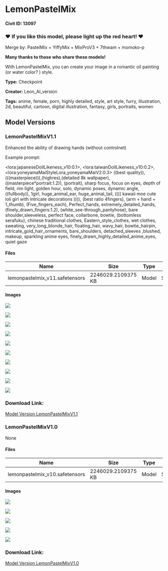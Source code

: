 # LemonPastelMix

#### Civit ID: 13097

<h3><strong>♥ If you like this model, please light up the red heart! ♥</strong></h3><p>Merge by: PastelMix + YiffyMix + MixProV3 + 7thwam + momoko-p</p><p><strong>Many thanks to those who share these models!</strong></p><p>With LemonPastelMix, you can create your image in a romantic oil painting (or water color? ) style.</p>

**Type:** Checkpoint

**Creator:** Leon_AI_version

**Tags:** anime, female, porn, highly detailed, style, art style, furry, illustration, 2d, beautiful, cartoon, digital illustration, fantasy, girls, portraits, women

## Model Versions

### LemonPastelMixV1.1

<p>Enhanced the ability of drawing hands (without controlnet)</p><p></p><p>Example prompt:</p><p>&lt;lora:japaneseDollLikeness_v10:0.1&gt;, &lt;lora:taiwanDollLikeness_v10:0.2&gt;,&lt;lora:yoneyamaMaiStyleLora_yoneyamaMaiV2:0.3&gt; ((best quality)), (((masterpiece))),(highres),(detailed 8k wallpaper), ((masterpiece*portrait:1.2)), (portrait), sharp focus, focus on eyes, depth of field, rim light, golden hour, solo, dynamic poses, dynamic angle, ((fullbody)), 1girl, huge_animal_ear, huge_animal_tail, (((( kawaii moe cute loli girl with intricate decorations )))), (best ratio 4fingers), (arm + hand + 1_thumb), (Five_fingers_each), Perfect_hands, extremely_detailed_hands, (finely_drawn_fingers:1.2), (white_see-through_pantyhose), bare shoulder,sleeveless, perfect face, collarbone, bowtie, (bottomless serafuku), chinese traditional clothes, Eastern_style_clothes, wet clothes, sweating, very_long_blonde_hair, floating_hair, wavy_hair, bowtie_hairpin, intricate_gold_hair_ornaments, bare_shoulders, detached_sleeves ,blushed, makeup, sparkling anime eyes, finely_drawn_highly_detailed_anime_eyes, quiet gaze</p>

#### Files

| Name | Size | Type | Format | Download Url | AutoV1 | AutoV2 | SHA256 | CRC32 | BLAKE3 |
| --- | --- | --- | --- | --- | --- | --- | --- | --- | --- |
| lemonpastelmix_v11.safetensors | 2246029.2109375 KB | Model | SafeTensor | https://civitai.com/api/download/models/18051 | 81C17AFD | 1B025132F2 | 1B025132F2874C0F49E987759D52C74AF2E36E982434D59974BC85FCF4BF37FA | 7C36D22B | 5542BCA3C4341E0EDFAA6C30CBBEC9913B1317BE6CFE82C7D0198EF054676E1A |

#### Images

<p><img src="https://image.civitai.com/xG1nkqKTMzGDvpLrqFT7WA/842be3f9-14ab-4ab3-b428-bef0897f8500/width=450/185164.jpeg" /></p>

<p><img src="https://image.civitai.com/xG1nkqKTMzGDvpLrqFT7WA/f8aa530a-9e5d-47f1-bcd2-50ccc9bd9100/width=450/185156.jpeg" /></p>

<p><img src="https://image.civitai.com/xG1nkqKTMzGDvpLrqFT7WA/cf7ae08f-fff5-4872-6e7a-5a075836b000/width=450/185163.jpeg" /></p>

<p><img src="https://image.civitai.com/xG1nkqKTMzGDvpLrqFT7WA/cabf8671-ce34-41b1-41fb-4dde9d138900/width=450/185165.jpeg" /></p>

<p><img src="https://image.civitai.com/xG1nkqKTMzGDvpLrqFT7WA/f623e9e4-79b3-40c8-df78-55f572fd1d00/width=450/185167.jpeg" /></p>

<p><img src="https://image.civitai.com/xG1nkqKTMzGDvpLrqFT7WA/7c761a83-29fe-4a42-0a2c-1e3ce9c75900/width=450/185166.jpeg" /></p>

<p><img src="https://image.civitai.com/xG1nkqKTMzGDvpLrqFT7WA/31b82505-e169-432f-088d-06a37d4d8c00/width=450/185162.jpeg" /></p>

<p><img src="https://image.civitai.com/xG1nkqKTMzGDvpLrqFT7WA/e4d9de7d-5d29-4b17-0cbd-dfde61ab3500/width=450/185161.jpeg" /></p>

<p><img src="https://image.civitai.com/xG1nkqKTMzGDvpLrqFT7WA/d7401408-c62c-474f-db24-90d1f2da4100/width=450/185160.jpeg" /></p>

<p><img src="https://image.civitai.com/xG1nkqKTMzGDvpLrqFT7WA/30eeaac1-a16a-4431-e805-618e3eeb4a00/width=450/185159.jpeg" /></p>

### Download Link:

[Model Version LemonPastelMixV1.1](https://civitai.com/api/download/models/18051)

### LemonPastelMixV1.0

None

#### Files

| Name | Size | Type | Format | Download Url | AutoV1 | AutoV2 | SHA256 | CRC32 | BLAKE3 |
| --- | --- | --- | --- | --- | --- | --- | --- | --- | --- |
| lemonpastelmix_v10.safetensors | 2246029.2109375 KB | Model | SafeTensor | https://civitai.com/api/download/models/15426 | 1A72A0F2 | DA6A3CE9AC | DA6A3CE9ACFD417624ED89F343E60F3001CB860A8D9866BFB513B99DE109DB60 | 891C7ADC | D05F96115CC255D033B4486334941F129C24335462F47254FA3F389C303EC1E9 |

#### Images

<p><img src="https://image.civitai.com/xG1nkqKTMzGDvpLrqFT7WA/b5682005-d056-49a2-fc81-b3e6e7ec1d00/width=450/153688.jpeg" /></p>

<p><img src="https://image.civitai.com/xG1nkqKTMzGDvpLrqFT7WA/f7cc5cc6-efbc-44a5-6e20-8643229f4f00/width=450/153694.jpeg" /></p>

<p><img src="https://image.civitai.com/xG1nkqKTMzGDvpLrqFT7WA/cb11e170-5918-4868-6c51-5a515336b500/width=450/153699.jpeg" /></p>

<p><img src="https://image.civitai.com/xG1nkqKTMzGDvpLrqFT7WA/8a3b0697-8079-475b-2b92-bd50b27bff00/width=450/153697.jpeg" /></p>

<p><img src="https://image.civitai.com/xG1nkqKTMzGDvpLrqFT7WA/e9c92e4c-eb9c-464d-63e9-ab9fddb23700/width=450/153696.jpeg" /></p>

### Download Link:

[Model Version LemonPastelMixV1.0](https://civitai.com/api/download/models/15426)

